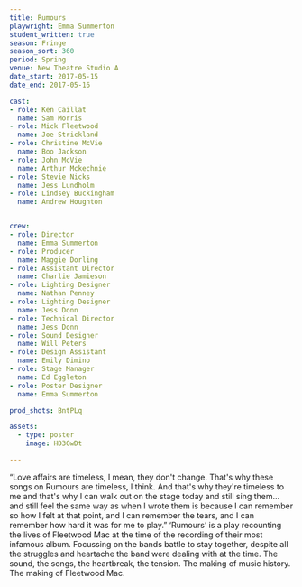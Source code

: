 ```yaml
---
title: Rumours 
playwright: Emma Summerton
student_written: true
season: Fringe
season_sort: 360
period: Spring
venue: New Theatre Studio A
date_start: 2017-05-15
date_end: 2017-05-16

cast:
- role: Ken Caillat
  name: Sam Morris
- role: Mick Fleetwood
  name: Joe Strickland
- role: Christine McVie
  name: Boo Jackson
- role: John McVie
  name: Arthur Mckechnie
- role: Stevie Nicks
  name: Jess Lundholm
- role: Lindsey Buckingham
  name: Andrew Houghton


crew:
- role: Director
  name: Emma Summerton
- role: Producer
  name: Maggie Dorling
- role: Assistant Director
  name: Charlie Jamieson
- role: Lighting Designer
  name: Nathan Penney
- role: Lighting Designer
  name: Jess Donn
- role: Technical Director
  name: Jess Donn
- role: Sound Designer
  name: Will Peters
- role: Design Assistant
  name: Emily Dimino
- role: Stage Manager
  name: Ed Eggleton
- role: Poster Designer
  name: Emma Summerton

prod_shots: BntPLq

assets:
  - type: poster
    image: HD3GwDt

---
```


“Love affairs are timeless, I mean, they don't change. That's why these songs on Rumours are timeless, I think. And that's why they're timeless to me and that's why I can walk out on the stage today and still sing them... and still feel the same way as when I wrote them is because I can remember so how I felt at that point, and I can remember the tears, and I can remember how hard it was for me to play.” ‘Rumours’ is a play recounting the lives of Fleetwood Mac at the time of the recording of their most infamous album. Focussing on the bands battle to stay together, despite all the struggles and heartache the band were dealing with at the time. The sound, the songs, the heartbreak, the tension. The making of music history. The making of Fleetwood Mac.
